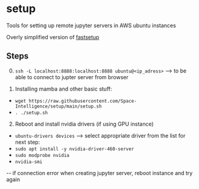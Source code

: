 # setup
Tools for setting up remote jupyter servers in AWS ubuntu instances

Overly simplified version of [fastsetup](https://github.com/fastai/fastsetup)

## Steps
0. `ssh -L localhost:8888:localhost:8888 ubuntu@<ip_adress>` --> to be able to connect to jupter server from browser

1. Installing mamba and other basic stuff: 
  - `wget https://raw.githubusercontent.com/Space-Intelligence/setup/main/setup.sh`
  - `. ./setup.sh`

2. Reboot and install nvidia drivers (if using GPU instance)
  - `ubuntu-drivers devices` --> select appropriate driver from the list for next step:
  - `sudo apt install -y nvidia-driver-460-server`
  - `sudo modprobe nvidia`
  - `nvidia-smi`

-- if connection error when creating jupyter server, reboot instance and try again
